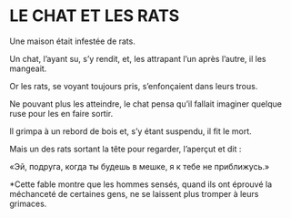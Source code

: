 # LE CHAT ET LES RATS

Une maison était infestée de rats. 

Un chat, l’ayant su, s’y rendit, et, les attrapant l’un après l’autre, il les mangeait.

Or les rats, se voyant toujours pris, s’enfonçaient dans leurs trous. 

Ne pouvant plus les atteindre, le chat pensa qu’il fallait imaginer quelque ruse pour les en faire sortir. 

Il grimpa à un rebord de bois et, s’y étant suspendu, il fit le mort. 

Mais un des rats sortant la tête pour regarder, l’aperçut et dit : 

«Эй, подруга, когда ты будешь в мешке, я к тебе не приближусь.»


*Cette fable montre que les hommes sensés, quand ils ont éprouvé la méchanceté de certaines gens, ne se laissent plus tromper à leurs grimaces. 
